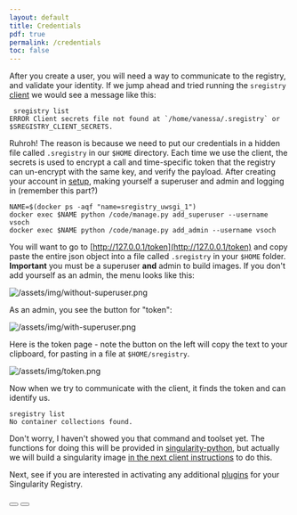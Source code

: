 ```yaml
---
layout: default
title: Credentials
pdf: true
permalink: /credentials
toc: false
---
```


After you create a user, you will need a way to communicate to the registry, and validate your identity. If we jump ahead and tried running the `sregistry` [client](/sregistry/client) we would see a message like this:

```
 sregistry list
ERROR Client secrets file not found at `/home/vanessa/.sregistry` or $SREGISTRY_CLIENT_SECRETS.
```

Ruhroh! The reason is because we need to put our credentials in a hidden file called `.sregistry` in our `$HOME` directory. Each time we use the client, the secrets is used to encrypt a call and time-specific token that the registry can un-encrypt with the same key, and verify the payload. After creating your account in [setup](/sregistry/setup), making yourself a superuser and admin and logging in (remember this part?)


```
NAME=$(docker ps -aqf "name=sregistry_uwsgi_1")
docker exec $NAME python /code/manage.py add_superuser --username vsoch
docker exec $NAME python /code/manage.py add_admin --username vsoch
```

You will want to go to [http://127.0.0.1/token](http://127.0.0.1/token) and copy paste the entire json object into a file called `.sregistry` in your `$HOME` folder. **Important** you must be a superuser **and** admin to build images. If you don't add yourself as an admin, the menu looks like this:

![/assets/img/without-superuser.png](assets/img/without-superuser.png)

As an admin, you see the button for "token":

![/assets/img/with-superuser.png](assets/img/with-superuser.png)


Here is the token page - note the button on the left will copy the text to your clipboard, for pasting in a file at `$HOME/sregistry`.

![/assets/img/token.png](assets/img/token.png)

Now when we try to communicate with the client, it finds the token and can identify us. 

```
sregistry list
No container collections found.
```

Don't worry, I haven't showed you that command and toolset yet. The functions for doing this will be provided in [singularity-python](https://www.github.com/singularityware/singularity-python), but actually we will build a singularity image [in the next client instructions](/sregistry/client) to do this.

Next, see if you are interested in activating any additional [plugins](/sregistry/plugins) for your Singularity Registry.

<div>
    <a href="/sregistry/setup"><button class="previous-button btn btn-primary"><i class="fa fa-chevron-left"></i> </button></a>
    <a href="/sregistry/plugins"><button class="next-button btn btn-primary"><i class="fa fa-chevron-right"></i> </button></a>
</div><br>
